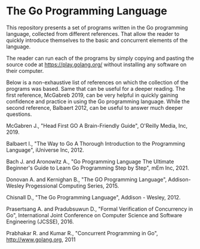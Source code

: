 # The Go Programming Language

This repository presents a set of programs written in the Go programming language, collected from different references. That allow the reader to quickly introduce themselves to the basic and concurrent elements of the language.

The reader can run each of the programs by simply copying and pasting the source code at https://play.golang.org/ without installing any software on their computer.

Below is a non-exhaustive list of references on which the collection of the programs was based. Same that can be useful for a deeper reading. The first reference, McGabreb 2019, can be very helpful in quickly gaining confidence and practice in using the Go programming language. While the second reference, Balbaert 2012, can be useful to answer much deeper questions.

McGabren J., "Head First GO A Brain-Friendly Guide", O'Reilly Media, Inc, 2019.

Balbaert I., "The Way to Go A Thorough Introduction to the Programming Language", iUniverse Inc, 2012.

Bach J. and Aronowitz A., "Go Programming Language The Ultimate Beginner's Guide to Learn Go Programming Step by Step", mEm Inc, 2021.

Donovan A. and Kernighan B., "The GO Programming Language", Addison-Wesley Progessional Computing Series, 2015.

Chisnall D., "The Go Programming Language", Addison - Wesley, 2012.

Prasertsang A. and Pradubsuwun D., "Formal Verification of Concurrency in Go", International Joint Conference on Computer Science and Software Engineering (JCSSE), 2016.

Prabhakar R. and Kumar R., "Concurrent Programming in Go", http://www.golang.org, 2011

